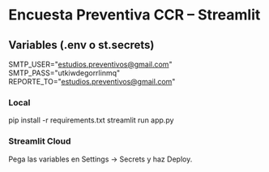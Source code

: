 # Encuesta Preventiva CCR – Streamlit

## Variables (.env o st.secrets)
SMTP_USER="estudios.preventivos@gmail.com"
SMTP_PASS="utkiwdegorrlinmq"
REPORTE_TO="estudios.preventivos@gmail.com"

### Local
pip install -r requirements.txt
streamlit run app.py

### Streamlit Cloud
Pega las variables en Settings → Secrets y haz Deploy.
